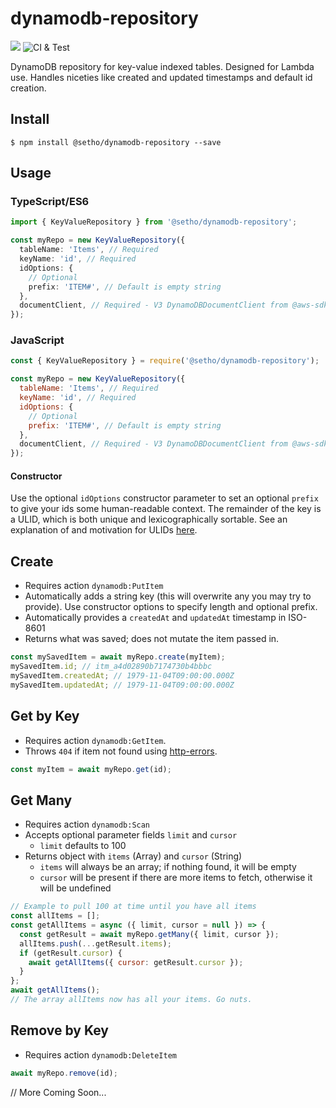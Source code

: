 # dynamodb-repository

[![](https://img.shields.io/npm/v/@setho/dynamodb-repository.svg)](https://www.npmjs.com/package/@setho/dynamodb-repository) ![CI & Test](https://github.com/SethO/dynamodb-repository/workflows/CI%20&%20Test/badge.svg)

DynamoDB repository for key-value indexed tables. Designed for Lambda use. Handles niceties like created and updated timestamps and default id creation.

## Install

`$ npm install @setho/dynamodb-repository --save`

## Usage

### TypeScript/ES6

```typescript
import { KeyValueRepository } from '@setho/dynamodb-repository';

const myRepo = new KeyValueRepository({
  tableName: 'Items', // Required
  keyName: 'id', // Required
  idOptions: {
    // Optional
    prefix: 'ITEM#', // Default is empty string
  },
  documentClient, // Required - V3 DynamoDBDocumentClient from @aws-sdk/lib-dynamodb
});
```

### JavaScript

```javascript
const { KeyValueRepository } = require('@setho/dynamodb-repository');

const myRepo = new KeyValueRepository({
  tableName: 'Items', // Required
  keyName: 'id', // Required
  idOptions: {
    // Optional
    prefix: 'ITEM#', // Default is empty string
  },
  documentClient, // Required - V3 DynamoDBDocumentClient from @aws-sdk/lib-dynamodb
});
```

#### Constructor

Use the optional `idOptions` constructor parameter to set an optional `prefix` to give your ids some human-readable context. The remainder of the key is a ULID, which is both unique and lexicographically sortable. See an explanation of and motivation for ULIDs [here](https://github.com/ulid/spec).

## Create

- Requires action `dynamodb:PutItem`
- Automatically adds a string key (this will overwrite any you may try to provide). Use constructor options to specify length and optional prefix.
- Automatically provides a `createdAt` and `updatedAt` timestamp in ISO-8601
- Returns what was saved; does not mutate the item passed in.

```javascript
const mySavedItem = await myRepo.create(myItem);
mySavedItem.id; // itm_a4d02890b7174730b4bbbc
mySavedItem.createdAt; // 1979-11-04T09:00:00.000Z
mySavedItem.updatedAt; // 1979-11-04T09:00:00.000Z
```

## Get by Key

- Requires action `dynamodb:GetItem`.
- Throws `404` if item not found using [http-errors](https://npmjs.com/package/http-errors).

```javascript
const myItem = await myRepo.get(id);
```

## Get Many

- Requires action `dynamodb:Scan`
- Accepts optional parameter fields `limit` and `cursor`
  - `limit` defaults to 100
- Returns object with `items` (Array) and `cursor` (String)
  - `items` will always be an array; if nothing found, it will be empty
  - `cursor` will be present if there are more items to fetch, otherwise it will be undefined

```javascript
// Example to pull 100 at time until you have all items
const allItems = [];
const getAllItems = async ({ limit, cursor = null }) => {
  const getResult = await myRepo.getMany({ limit, cursor });
  allItems.push(...getResult.items);
  if (getResult.cursor) {
    await getAllItems({ cursor: getResult.cursor });
  }
};
await getAllItems();
// The array allItems now has all your items. Go nuts.
```

## Remove by Key

- Requires action `dynamodb:DeleteItem`

```javascript
await myRepo.remove(id);
```

// More Coming Soon...
